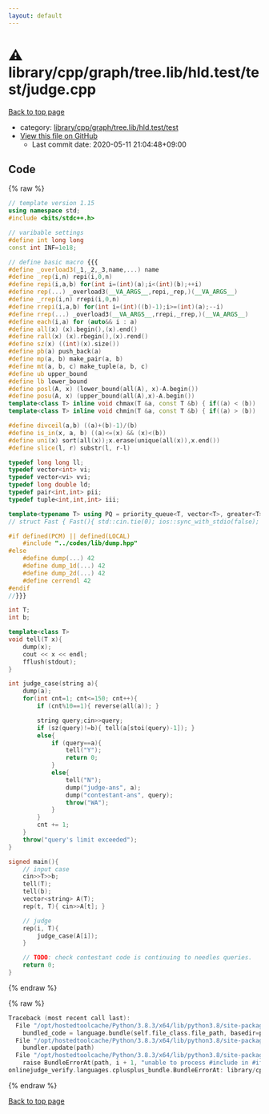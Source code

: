 ```yaml
---
layout: default
---
```


<!-- mathjax config similar to math.stackexchange -->
<script type="text/javascript" async
  src="https://cdnjs.cloudflare.com/ajax/libs/mathjax/2.7.5/MathJax.js?config=TeX-MML-AM_CHTML">
</script>
<script type="text/x-mathjax-config">
  MathJax.Hub.Config({
    TeX: { equationNumbers: { autoNumber: "AMS" }},
    tex2jax: {
      inlineMath: [ ['$','$'] ],
      processEscapes: true
    },
    "HTML-CSS": { matchFontHeight: false },
    displayAlign: "left",
    displayIndent: "2em"
  });
</script>

<script type="text/javascript" src="https://cdnjs.cloudflare.com/ajax/libs/jquery/3.4.1/jquery.min.js"></script>
<script src="https://cdn.jsdelivr.net/npm/jquery-balloon-js@1.1.2/jquery.balloon.min.js" integrity="sha256-ZEYs9VrgAeNuPvs15E39OsyOJaIkXEEt10fzxJ20+2I=" crossorigin="anonymous"></script>
<script type="text/javascript" src="../../../../../../../assets/js/copy-button.js"></script>
<link rel="stylesheet" href="../../../../../../../assets/css/copy-button.css" />


# :warning: library/cpp/graph/tree.lib/hld.test/test/judge.cpp

<a href="../../../../../../../index.html">Back to top page</a>

* category: <a href="../../../../../../../index.html#6625f7d848c2ba1574f90ce7248a2c37">library/cpp/graph/tree.lib/hld.test/test</a>
* <a href="{{ site.github.repository_url }}/blob/master/library/cpp/graph/tree.lib/hld.test/test/judge.cpp">View this file on GitHub</a>
    - Last commit date: 2020-05-11 21:04:48+09:00




## Code

<a id="unbundled"></a>
{% raw %}
```cpp
// template version 1.15
using namespace std;
#include <bits/stdc++.h>

// varibable settings
#define int long long
const int INF=1e18;

// define basic macro {{{
#define _overload3(_1,_2,_3,name,...) name
#define _rep(i,n) repi(i,0,n)
#define repi(i,a,b) for(int i=(int)(a);i<(int)(b);++i)
#define rep(...) _overload3(__VA_ARGS__,repi,_rep,)(__VA_ARGS__)
#define _rrep(i,n) rrepi(i,0,n)
#define rrepi(i,a,b) for(int i=(int)((b)-1);i>=(int)(a);--i)
#define rrep(...) _overload3(__VA_ARGS__,rrepi,_rrep,)(__VA_ARGS__)
#define each(i,a) for (auto&& i : a)
#define all(x) (x).begin(),(x).end()
#define rall(x) (x).rbegin(),(x).rend()
#define sz(x) ((int)(x).size())
#define pb(a) push_back(a)
#define mp(a, b) make_pair(a, b)
#define mt(a, b, c) make_tuple(a, b, c)
#define ub upper_bound
#define lb lower_bound
#define posl(A, x) (lower_bound(all(A), x)-A.begin())
#define posu(A, x) (upper_bound(all(A),x)-A.begin())
template<class T> inline void chmax(T &a, const T &b) { if((a) < (b)) (a) = (b); }
template<class T> inline void chmin(T &a, const T &b) { if((a) > (b)) (a) = (b); }

#define divceil(a,b) ((a)+(b)-1)/(b)
#define is_in(x, a, b) ((a)<=(x) && (x)<(b))
#define uni(x) sort(all(x));x.erase(unique(all(x)),x.end())
#define slice(l, r) substr(l, r-l)

typedef long long ll;
typedef vector<int> vi;
typedef vector<vi> vvi;
typedef long double ld;
typedef pair<int,int> pii;
typedef tuple<int,int,int> iii;

template<typename T> using PQ = priority_queue<T, vector<T>, greater<T>>;
// struct Fast { Fast(){ std::cin.tie(0); ios::sync_with_stdio(false); } } fast;

#if defined(PCM) || defined(LOCAL)
    #include "../codes/lib/dump.hpp"
#else
    #define dump(...) 42
    #define dump_1d(...) 42
    #define dump_2d(...) 42
    #define cerrendl 42
#endif
//}}}

int T;
int b;

template<class T>
void tell(T x){
    dump(x);
    cout << x << endl;
    fflush(stdout);
}

int judge_case(string a){
    dump(a);
    for(int cnt=1; cnt<=150; cnt++){
        if (cnt%10==1){ reverse(all(a)); }

        string query;cin>>query;
        if (sz(query)!=b){ tell(a[stoi(query)-1]); }
        else{
            if (query==a){
                tell("Y");
                return 0;
            }
            else{
                tell("N");
                dump("judge-ans", a);
                dump("contestant-ans", query);
                throw("WA");
            }
        }
        cnt += 1;
    }
    throw("query's limit exceeded");
}

signed main(){
    // input case
    cin>>T>>b;
    tell(T);
    tell(b);
    vector<string> A(T);
    rep(t, T){ cin>>A[t]; }

    // judge
    rep(i, T){
        judge_case(A[i]);
    }

    // TODO: check contestant code is continuing to needles queries.
    return 0;
}

```
{% endraw %}

<a id="bundled"></a>
{% raw %}
```cpp
Traceback (most recent call last):
  File "/opt/hostedtoolcache/Python/3.8.3/x64/lib/python3.8/site-packages/onlinejudge_verify/docs.py", line 349, in write_contents
    bundled_code = language.bundle(self.file_class.file_path, basedir=pathlib.Path.cwd())
  File "/opt/hostedtoolcache/Python/3.8.3/x64/lib/python3.8/site-packages/onlinejudge_verify/languages/cplusplus.py", line 185, in bundle
    bundler.update(path)
  File "/opt/hostedtoolcache/Python/3.8.3/x64/lib/python3.8/site-packages/onlinejudge_verify/languages/cplusplus_bundle.py", line 306, in update
    raise BundleErrorAt(path, i + 1, "unable to process #include in #if / #ifdef / #ifndef other than include guards")
onlinejudge_verify.languages.cplusplus_bundle.BundleErrorAt: library/cpp/graph/tree.lib/hld.test/test/judge.cpp: line 47: unable to process #include in #if / #ifdef / #ifndef other than include guards

```
{% endraw %}

<a href="../../../../../../../index.html">Back to top page</a>

